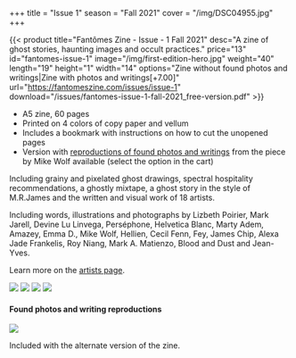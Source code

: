 +++
title = "Issue 1"
season = "Fall 2021"
cover = "/img/DSC04955.jpg"
+++

{{< product title="Fantômes Zine - Issue - 1 Fall 2021" desc="A zine of ghost stories, haunting images and occult practices." price="13" id="fantomes-issue-1" image="/img/first-edition-hero.jpg" weight="40" length="19" height="1" width="14" options="Zine without found photos and writings|Zine with photos and writings[+7.00]" url="https://fantomeszine.com/issues/issue-1" download="/issues/fantomes-issue-1-fall-2021_free-version.pdf" >}}

- A5 zine, 60 pages  
- Printed on 4 colors of copy paper and vellum  
- Includes a bookmark with instructions on how to cut the unopened pages
- Version with [reproductions of found photos and writings](#found-photos-and-writing-reproductions) from the piece by Mike Wolf available (select the option in the cart)

Including grainy and pixelated ghost drawings, spectral hospitality recommendations, a ghostly mixtape, a ghost story in the style of M.R.James and the written and visual work of 18 artists.

Including words, illustrations and photographs by Lizbeth Poirier, Mark Jarell, Devine Lu Linvega, Perséphone, Helvetica Blanc, Marty Adem, Amazey, Emma D., Mike Wolf, Hellien, Cecil Fenn, Fey, James Chip, Alexa Jade Frankelis, Roy Niang, Mark A. Matienzo, Blood and Dust and Jean-Yves.

Learn more on the [artists page](/artists/).

![](/img/DSC04956.jpg)
![](/img/DSC04959.jpg)
![](/img/DSC04961.jpg)
![](/img/DSC04954.jpg)

#### Found photos and writing reproductions

![](/img/DSC04967.jpg)

Included with the alternate version of the zine.
